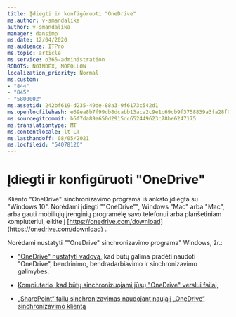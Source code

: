 ```yaml
---
title: Įdiegti ir konfigūruoti "OneDrive"
ms.author: v-smandalika
author: v-smandalika
manager: dansimp
ms.date: 12/04/2020
ms.audience: ITPro
ms.topic: article
ms.service: o365-administration
ROBOTS: NOINDEX, NOFOLLOW
localization_priority: Normal
ms.custom:
- "844"
- "845"
- "5800002"
ms.assetid: 242bf619-d235-49de-88a3-9f6173c542d1
ms.openlocfilehash: e69ea8b7f99db8dcabb13aca2c9e1c69cb9f3758839a3fa28f0b0b9a5b6a534c
ms.sourcegitcommit: b5f7da89a650d2915dc652449623c78be6247175
ms.translationtype: MT
ms.contentlocale: lt-LT
ms.lasthandoff: 08/05/2021
ms.locfileid: "54078126"
---
```

# <a name="install-and-configure-onedrive"></a>Įdiegti ir konfigūruoti "OneDrive"

Kliento "OneDrive" sinchronizavimo programa iš anksto įdiegta su "Windows 10". Norėdami įdiegti ""OneDrive"", Windows "Mac" arba "Mac", arba gauti mobiliųjų įrenginių programėlę savo telefonui arba planšetiniam kompiuteriui, eikite į [https://onedrive.com/download](https://onedrive.com/download) .
  
Norėdami nustatyti ""OneDrive" sinchronizavimo programa" Windows, žr.:
  
- ["OneDrive" nustatyti vadovą,](https://admin.microsoft.com/adminportal/home#/modernonboarding/onedrivequickstartguide) kad būtų galima pradėti naudoti "OneDrive", bendrinimo, bendradarbiavimo ir sinchronizavimo galimybes.

- [Kompiuterio, kad būtų sinchronizuojami jūsų "OneDrive" verslui failai,](https://go.microsoft.com/fwlink/?linkid=533375)

- [„SharePoint“ failų sinchronizavimas naudojant naująjį „OneDrive“ sinchronizavimo klientą](https://go.microsoft.com/fwlink/?linkid=871666)
